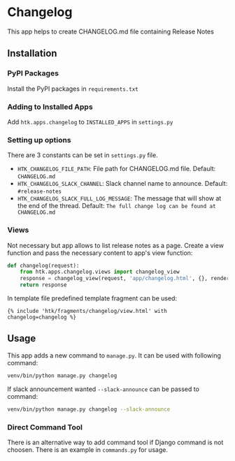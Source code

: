 # Changelog

This app helps to create CHANGELOG.md file containing Release Notes


## Installation

### PyPI Packages
Install the PyPI packages in `requirements.txt`

### Adding to Installed Apps
Add `htk.apps.changelog` to `INSTALLED_APPS` in `settings.py`

### Setting up options
There are 3 constants can be set in `settings.py` file.

- `HTK_CHANGELOG_FILE_PATH`: File path for CHANGELOG.md file.
  Default: `CHANGELOG.md`
- `HTK_CHANGELOG_SLACK_CHANNEL`: Slack channel name to announce.
  Default: `#release-notes`
- `HTK_CHANGELOG_SLACK_FULL_LOG_MESSAGE`: The message that will show at the end of the thread.
  Default: `The full change log can be found at CHANGELOG.md`

### Views
Not necessary but app allows to list release notes as a page.
Create a view function and pass the necessary content to app's view function:

```python
def changelog(request):
    from htk.apps.changelog.views import changelog_view
    response = changelog_view(request, 'app/changelog.html', {}, render)
    return response
```

In template file predefined template fragment can be used:

```
{% include 'htk/fragments/changelog/view.html' with changelog=changelog %}
```


## Usage
This app adds a new command to `manage.py`. It can be used with following command:

```bash
venv/bin/python manage.py changelog
```

If slack announcement wanted `--slack-announce` can be passed to command:

```bash
venv/bin/python manage.py changelog --slack-announce
```

### Direct Command Tool
There is an alternative way to add command tool if Django command is not choosen.
There is an example in `commands.py` for usage.
